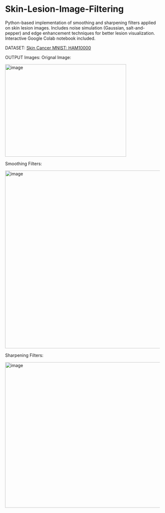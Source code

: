 # Skin-Lesion-Image-Filtering
Python-based implementation of smoothing and sharpening filters applied on skin lesion images. Includes noise simulation (Gaussian, salt-and-pepper) and edge enhancement techniques for better lesion visualization. Interactive Google Colab notebook included.

DATASET:
[Skin Cancer MNIST: HAM10000](https://www.kaggle.com/datasets/kmader/skin-cancer-mnist-ham10000?select=HAM10000_images_part_1)

OUTPUT Images:
Orignal Image:


 <img width="394" height="301" alt="image" src="https://github.com/user-attachments/assets/a032c931-4864-4e6a-912b-5ea4be92836c" />

Smoothing Filters:

 <img width="824" height="579" alt="image" src="https://github.com/user-attachments/assets/ed6eb56c-4bfc-4f14-8644-1a791774e3fc" />

Sharpening Filters:

 <img width="826" height="474" alt="image" src="https://github.com/user-attachments/assets/a0aad34c-3d67-43a8-bff4-5a1722ccc6d9" />
